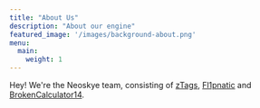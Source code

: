 ```yaml
---
title: "About Us"
description: "About our engine"
featured_image: '/images/background-about.png'
menu:
  main:
    weight: 1
---
```


Hey! We're the Neoskye team, consisting of
 [zTags](https://github.com/zTags),
[Fl1pnatic](https://github.com/fl1pnatic)
and [BrokenCalculator14](https://github.com/BrokenCalculator14).
